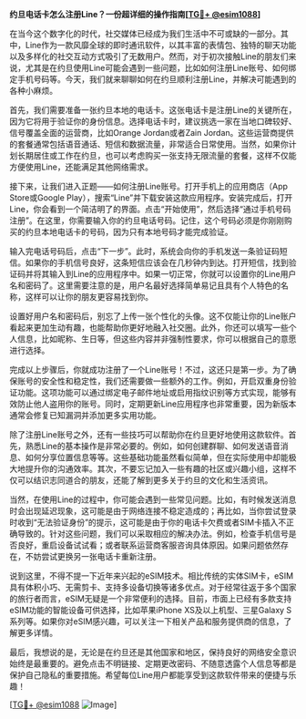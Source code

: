 **约旦电话卡怎么注册Line？一份超详细的操作指南[[TG💪+ @esim1088](https://t.me/s/esim1088)]**

在当今这个数字化的时代，社交媒体已经成为我们生活中不可或缺的一部分。其中，Line作为一款风靡全球的即时通讯软件，以其丰富的表情包、独特的聊天功能以及多样化的社交互动方式吸引了无数用户。然而，对于初次接触Line的朋友们来说，尤其是在约旦使用Line可能会遇到一些问题，比如如何注册Line账号、如何绑定手机号码等。今天，我们就来聊聊如何在约旦顺利注册Line，并解决可能遇到的各种小麻烦。

首先，我们需要准备一张约旦本地的电话卡。这张电话卡是注册Line的关键所在，因为它将用于验证你的身份信息。选择电话卡时，建议挑选一家在当地口碑较好、信号覆盖全面的运营商，比如Orange Jordan或者Zain Jordan。这些运营商提供的套餐通常包括语音通话、短信和数据流量，非常适合日常使用。当然，如果你计划长期居住或工作在约旦，也可以考虑购买一张支持无限流量的套餐，这样不仅能方便使用Line，还能满足其他网络需求。

接下来，让我们进入正题——如何注册Line账号。打开手机上的应用商店（App Store或Google Play），搜索“Line”并下载安装这款应用程序。安装完成后，打开Line，你会看到一个简洁明了的界面。点击“开始使用”，然后选择“通过手机号码注册”。在这里，你需要输入你的约旦电话号码。记住，这个号码必须是你刚刚购买的约旦本地电话卡的号码，因为只有本地号码才能完成验证。

输入完电话号码后，点击“下一步”。此时，系统会向你的手机发送一条验证码短信。如果你的手机信号良好，这条短信应该会在几秒钟内到达。打开短信，找到验证码并将其输入到Line的应用程序中。如果一切正常，你就可以设置你的Line用户名和密码了。这里需要注意的是，用户名最好选择简单易记且具有个人特色的名称，这样可以让你的朋友更容易找到你。

设置好用户名和密码后，别忘了上传一张个性化的头像。这不仅能让你的Line账户看起来更加生动有趣，也能帮助你更好地融入社交圈。此外，你还可以填写一些个人信息，比如昵称、生日等，但这些内容并非强制性要求，你可以根据自己的意愿进行选择。

完成以上步骤后，你就成功注册了一个Line账号！不过，这还只是第一步。为了确保账号的安全性和稳定性，我们还需要做一些额外的工作。例如，开启双重身份验证功能。这项功能可以通过绑定电子邮件地址或启用指纹识别等方式实现，能够有效防止他人盗用你的账号。同时，定期更新Line应用程序也非常重要，因为新版本通常会修复已知漏洞并添加更多实用功能。

除了注册Line账号之外，还有一些技巧可以帮助你在约旦更好地使用这款软件。首先，熟悉Line的基本操作是非常必要的。例如，如何创建群聊、如何发送语音消息、如何分享位置信息等等。这些基础功能虽然看似简单，但在实际使用中却能极大地提升你的沟通效率。其次，不要忘记加入一些有趣的社区或兴趣小组，这样不仅可以结识志同道合的朋友，还能了解到更多关于约旦的文化和生活资讯。

当然，在使用Line的过程中，你可能会遇到一些常见问题。比如，有时候发送消息时会出现延迟现象，这可能是由于网络连接不稳定造成的；再比如，当你尝试登录时收到“无法验证身份”的提示，这可能是由于你的电话卡欠费或者SIM卡插入不正确导致的。针对这些问题，我们可以采取相应的解决办法。例如，检查手机信号是否良好，重启设备试试看；或者联系运营商客服咨询具体原因。如果问题依然存在，不妨尝试更换另一张电话卡重新注册。

说到这里，不得不提一下近年来兴起的eSIM技术。相比传统的实体SIM卡，eSIM具有体积小巧、无需剪卡、支持多设备切换等诸多优点。对于经常往返于多个国家的旅行者而言，eSIM无疑是一个非常便利的选择。目前，市面上已经有多款支持eSIM功能的智能设备可供选择，比如苹果iPhone XS及以上机型、三星Galaxy S系列等。如果你对eSIM感兴趣，可以关注一下相关产品和服务提供商的信息，了解更多详情。

最后，我想说的是，无论是在约旦还是其他国家和地区，保持良好的网络安全意识始终是最重要的。避免点击不明链接、定期更改密码、不随意透露个人信息等都是保护自己隐私的重要措施。希望每位Line用户都能享受到这款软件带来的便捷与乐趣！

[[TG💪+ @esim1088](https://t.me/s/esim1088) ![Image](https://i.postimg.cc/4NQfJmqS/Snipaste-2025-05-13-00-14-12.png)]